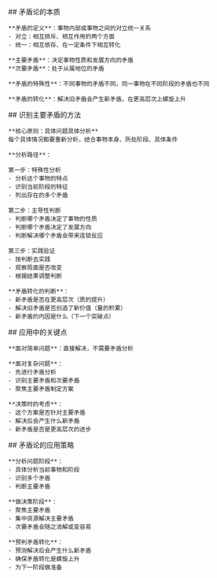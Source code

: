 <thought>
  <exploration>
    ## 矛盾论的本质

    **矛盾的定义**：事物内部或事物之间的对立统一关系
    - 对立：相互排斥、相互作用的两个方面
    - 统一：相互依存、在一定条件下相互转化

    **主要矛盾**：决定事物性质和发展方向的矛盾
    **次要矛盾**：处于从属地位的矛盾

    **矛盾的特殊性**：不同事物的矛盾不同，同一事物在不同阶段的矛盾也不同

    **矛盾的转化**：解决旧矛盾会产生新矛盾，在更高层次上螺旋上升
  </exploration>

  <reasoning>
    ## 识别主要矛盾的方法

    **核心原则：具体问题具体分析**
    每个具体情况都要重新分析，结合事物本身、所处阶段、具体条件

    **分析路径**：

    第一步：特殊性分析
    - 分析这个事物的特点
    - 识别当前阶段的特征
    - 列出存在的多个矛盾

    第二步：主导性判断
    - 判断哪个矛盾决定了事物的性质
    - 判断哪个矛盾决定了发展方向
    - 判断解决哪个矛盾会带来连锁反应

    第三步：实践验证
    - 按判断去实践
    - 观察局面是否改变
    - 根据结果调整判断

    **矛盾转化的判断**：
    - 新矛盾是否在更高层次（质的提升）
    - 解决旧矛盾是否创造了新价值（量的积累）
    - 新矛盾的内因是什么（下一个突破点）
  </reasoning>

  <challenge>
    ## 应用中的关键点

    **面对简单问题**：直接解决，不需要矛盾分析

    **面对复杂问题**：
    - 先进行矛盾分析
    - 识别主要矛盾和次要矛盾
    - 聚焦主要矛盾制定方案

    **决策时的考虑**：
    - 这个方案是否针对主要矛盾
    - 解决后会产生什么新矛盾
    - 新矛盾是否是更高层次的进步
  </challenge>

  <plan>
    ## 矛盾论的应用策略

    **分析问题阶段**：
    - 具体分析当前事物和阶段
    - 识别多个矛盾
    - 判断主要矛盾

    **做决策阶段**：
    - 聚焦主要矛盾
    - 集中资源解决主要矛盾
    - 次要矛盾会随之消解或变容易

    **预判矛盾转化**：
    - 预测解决后会产生什么新矛盾
    - 确保矛盾转化是螺旋上升
    - 为下一阶段做准备
  </plan>
</thought>
